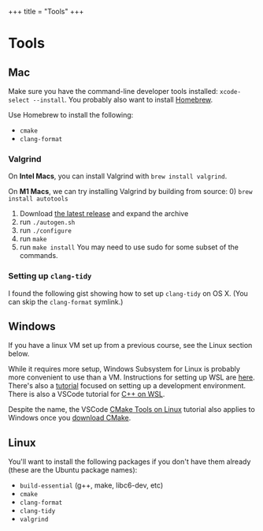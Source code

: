 +++
title = "Tools"
+++

# Tools

## Mac

Make sure you have the command-line developer tools installed: `xcode-select --install`. 
You probably also want to install [Homebrew](https://brew.sh/).

Use Homebrew to install the following:
- `cmake`
- `clang-format`

### Valgrind

On **Intel Macs**, you can install Valgrind with `brew install valgrind`.

On **M1 Macs**, we can try installing Valgrind by building from source:
0) `brew install autotools`
1) Download [the latest release](https://valgrind.org/downloads/current.html) and expand the archive
2) run `./autogen.sh`
3) run `./configure`
4) run `make`
5) run `make install`
You may need to use sudo for some subset of the commands.

### Setting up `clang-tidy`

I found the following gist showing how to set up `clang-tidy` on OS X. (You can skip the `clang-format` symlink.)
<center><script src="https://gist.github.com/sleepdefic1t/e9bdb1a66b05aa043ab9a2ab6c929509.js"></script></center>

## Windows

If you have a linux VM set up from a previous course, see the Linux section below.

While it requires more setup, Windows Subsystem for Linux is probably more convenient to use than a VM.
Instructions for setting up WSL are [here](https://docs.microsoft.com/en-us/windows/wsl/install). There's
also a [tutorial](https://docs.microsoft.com/en-us/windows/wsl/setup/environment) focused on setting up a development environment. There is also a VSCode tutorial for [C++ on WSL](https://code.visualstudio.com/docs/cpp/config-wsl).

Despite the name, the VSCode [CMake Tools on Linux](https://code.visualstudio.com/docs/cpp/cmake-linux) tutorial also applies to Windows once you [download CMake](https://cmake.org/download/).

## Linux

You'll want to install the following packages if you don't have them already (these are the Ubuntu package names):
- `build-essential` (g++, make, libc6-dev, etc)
- `cmake`
- `clang-format`
- `clang-tidy`
- `valgrind`
